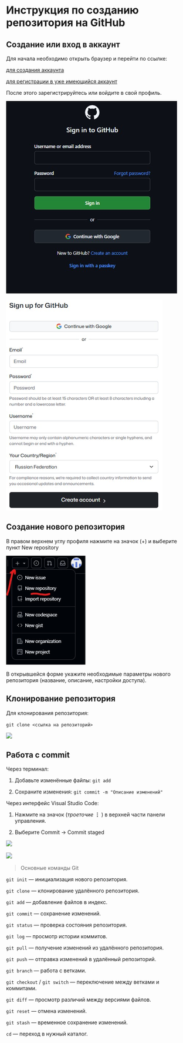 # Инструкция по созданию репозитория на GitHub

## Создание или вход в аккаунт

Для начала необходимо открыть браузер и перейти по ссылке:

[для создания аккаунта](https://github.com/signup) 

[для регистрации в уже имеющийся аккаунт](https://github.com/login) 

После этого зарегистрируйтесь или войдите в свой профиль.

![](https://github.com/fwefwal/htotototo/blob/main/kartinka1.jpg)

![](https://github.com/fwefwal/htotototo/blob/main/kartinka2.jpg)

## Создание нового репозитория

В правом верхнем углу профиля нажмите на значок (+) и выберите пункт New repository

![](https://github.com/fwefwal/htotototo/blob/main/kartinka3.jpg)

В открывшейся форме укажите необходимые параметры нового репозитория (название, описание, настройки доступа).
 

## Клонирование репозитория

Для клонирования репозитория:

```git clone <ссылка на репозиторий>```


![](https://github.com/fwefwal/htotototo/blob/main/kartinka4.jpg)

## Работа с commit
Через терминал:
1.  Добавьте изменённые файлы:
```git add```

2.  Сохраните изменения:
```git commit -m "Описание изменений"```

Через интерфейс Visual Studio Code:

1.  Нажмите на значок (*троеточие* **⋮** ) в верхней части панели управления.

2.  Выберите Commit → Commit staged

![](https://github.com/fwefwal/htotototo/blob/main/firstcom.jpg)

![](https://github.com/fwefwal/htotototo/blob/main/savecom.jpg)

> Основные команды Git

```git init``` — инициализация нового репозитория.

```git clone``` — клонирование удалённого репозитория.

```git add``` — добавление файлов в индекс.

```git commit``` — сохранение изменений.

```git status``` — проверка состояния репозитория.

```git log``` — просмотр истории коммитов.

```git pull``` — получение изменений из удалённого репозитория.

```git push``` — отправка изменений в удалённый репозиторий.

```git branch``` — работа с ветками.

```git checkout``` / ```git switch``` — переключение между ветками и коммитами.

```git diff``` — просмотр различий между версиями файлов.

```git reset``` — отмена изменений.

```git stash``` — временное сохранение изменений.

```cd``` — переход в нужный каталог.
